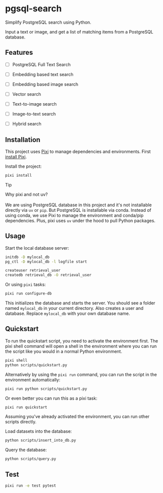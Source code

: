 # pgsql-search

Simplify PostgreSQL search using Python.


Input a text or image, and get a list of matching items from a PostgreSQL database.

## Features
- [ ] PostgreSQL Full Text Search
- [ ] Embedding based text search
- [ ] Embedding based image search
- [ ] Vector search
- [ ] Text-to-image search
- [ ] Image-to-text search
- [ ] Hybrid search


## Installation
This project uses [Pixi](https://prefix.dev/) to manage dependencies and environments. 
First [install Pixi](https://pixi.sh/latest/). 

Install the project:

```bash
pixi install
```


> [!TIP]
> Why pixi and not uv? \
> \
> We are using PostgreSQL database in this project and it's not installable directly via `uv` or `pip`. But PostgreSQL is installable via conda.
> Instead of using conda, we use Pixi to manage the environment and conda/pip dependencies. Plus, pixi uses `uv` under the hood to pull Python packages.

## Usage

Start the local database server:

```bash
initdb -D mylocal_db
pg_ctl -D mylocal_db -l logfile start

createuser retrieval_user
createdb retrieval_db -O retrieval_user
```

Or using `pixi` tasks:

```bash
pixi run configure-db
```

This initializes the database and starts the server. You should see a folder named `mylocal_db` in your current directory. Also creates a user and database.
Replace `mylocal_db` with your own database name. 

## Quickstart
To run the quickstart script, you need to activate the environment first. The pixi shell command will open a shell in the environment where you can run the script like you would in a normal Python environment.

```bash
pixi shell
python scripts/quickstart.py
```

Alternatively by using the `pixi run` command, you can run the script in the environment automatically:

```bash
pixi run python scripts/quickstart.py
```

Or even better you can run this as a pixi task:

```bash
pixi run quickstart
```

Assuming you've already activated the environment, you can run other scripts directly.

Load datasets into the database:

```bash
python scripts/insert_into_db.py
```

Query the database:

```bash
python scripts/query.py
```



## Test

```bash
pixi run -e test pytest
```

